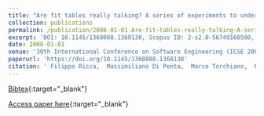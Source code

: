 ```yaml
---
title: "Are fit tables really talking? A series of experiments to understand whether fit tables are useful during evolution tasks"
collection: publications
permalink: /publication/2008-01-01-Are-fit-tables-really-talking-A-series-of-experiments-to-understand-whether-fit-tables-are-useful-during-evolution-tasks
excerpt: 'DOI: 10.1145/1368088.1368138, Scopus ID: 2-s2.0-56749160500, Cited by: 26'
date: 2008-01-01
venue: '30th International Conference on Software Engineering (ICSE 2008), Leipzig, Germany, May 10-18, 2008'
paperurl: 'https://doi.org/10.1145/1368088.1368138'
citation: ' Filippo Ricca,  Massimiliano Di Penta,  Marco Torchiano,  Paolo Tonella,  Mariano Ceccato,  Corrado Aaron Visaggio, &quot;Are fit tables really talking? A series of experiments to understand whether fit tables are useful during evolution tasks.&quot; 30th International Conference on Software Engineering (ICSE 2008), Leipzig, Germany, May 10-18, 2008, 2008.'
---
```

[Bibtex](https://dblp.org/rec/bib/conf/icse/RiccaPTTCV08){:target="_blank"}

[Access paper here](https://doi.org/10.1145/1368088.1368138){:target="_blank"}
